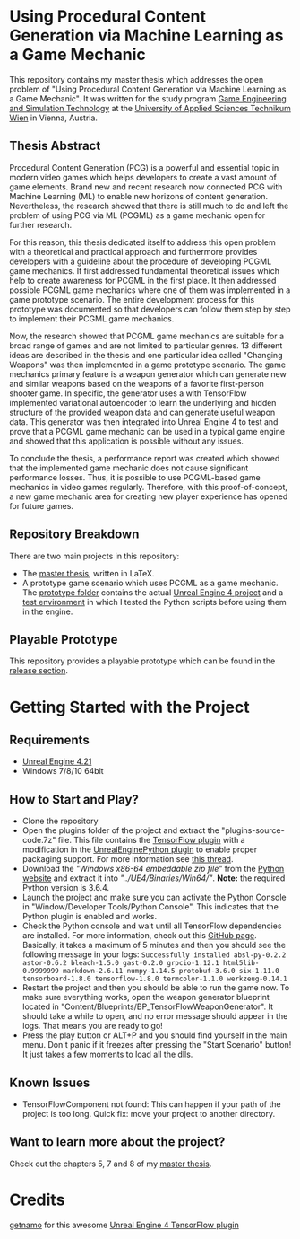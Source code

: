 # Using Procedural Content Generation via Machine Learning as a Game Mechanic
This repository contains my master thesis which addresses the open problem of "Using Procedural Content Generation via Machine Learning as a Game Mechanic". It was written for the study program [Game Engineering and Simulation Technology](https://www.technikum-wien.at/en/study_programs/master_s/game_engineering_and_simulation_technology/) at the [University of Applied Sciences Technikum Wien](https://www.technikum-wien.at/en/) in Vienna, Austria.

## Thesis Abstract
Procedural Content Generation (PCG) is a powerful and essential topic in modern video games which helps developers to create a vast amount of game elements. Brand new and recent research now connected PCG with Machine Learning (ML) to enable new horizons of content generation. Nevertheless, the research showed that there is still much to do and left the problem of using PCG via ML (PCGML) as a game mechanic open for further research.

For this reason, this thesis dedicated itself to address this open problem with a theoretical and practical approach and furthermore provides developers with a guideline about the procedure of developing PCGML game mechanics. It first addressed fundamental theoretical issues which help to create awareness for PCGML in the first place. It then addressed possible PCGML game mechanics where one of them was implemented in a game prototype scenario. The entire development process for this prototype was documented so that developers can follow them step by step to implement their PCGML game mechanics.

Now, the research showed that PCGML game mechanics are suitable for a broad range of games and are not limited to particular genres. 13 different ideas are described in the thesis and one particular idea called "Changing Weapons" was then implemented in a game prototype scenario. The game mechanics primary feature is a weapon generator which can generate new and similar weapons based on the weapons of a favorite first-person shooter game. In specific, the generator uses a with TensorFlow implemented variational autoencoder to learn the underlying and hidden structure of the provided weapon data and can generate useful weapon data. This generator was then integrated into Unreal Engine 4 to test and prove that a PCGML game mechanic can be used in a typical game engine and showed that this application is possible without any issues.

To conclude the thesis, a performance report was created which showed that the implemented game mechanic does not cause significant performance losses. Thus, it is possible to use PCGML-based game mechanics in video games regularly. Therefore, with this proof-of-concept, a new game mechanic area for creating new player experience has opened for future games.

## Repository Breakdown
There are two main projects in this repository:
- The [master thesis](../master/Master%20Thesis%20LaTeX), written in LaTeX.
- A prototype game scenario which uses PCGML as a game mechanic. The [prototype folder](../master/Game%20Mechanic%20Prototype/) contains the actual [Unreal Engine 4 project](../master/Game%20Mechanic%20Prototype/UE4) and a [test environment](../master/Game%20Mechanic%20Prototype/TensorFlow%20Playground) in which I tested the Python scripts before using them in the engine.

## Playable Prototype
This repository provides a playable prototype which can be found in the [release section](https://github.com/bernhardrieder/PCGML-Game-Mechanics/releases).

# Getting Started with the Project
## Requirements
- [Unreal Engine 4.21](https://www.unrealengine.com)
- Windows 7/8/10 64bit 

## How to Start and Play?
- Clone the repository
- Open the plugins folder of the project and extract the "plugins-source-code.7z" file. This file contains the [TensorFlow plugin](https://github.com/getnamo/tensorflow-ue4) with a modification in the [UnrealEnginePython plugin](https://github.com/getnamo/UnrealEnginePython/releases/tag/1.8.0) to enable proper packaging support. For more information see [this thread](https://github.com/getnamo/tensorflow-ue4/issues/16#issuecomment-464488840).
- Download the _"Windows x86-64 embeddable zip file"_ from the [Python website](https://www.python.org/downloads/release/python-364/) and extract it into _"../UE4/Binaries/Win64/"_. **Note:** the required Python version is 3.6.4.
- Launch the project and make sure you can activate the Python Console in "Window/Developer Tools/Python Console". This indicates that the Python plugin is enabled and works.
- Check the Python console and wait until all TensorFlow dependencies are installed. For more information, check out this [GitHub page](https://github.com/getnamo/tensorflow-ue4#installation--setup). Basically, it takes a maximum of 5 minutes and then you should see the following message in your logs: ```Successfully installed absl-py-0.2.2 astor-0.6.2 bleach-1.5.0 gast-0.2.0 grpcio-1.12.1 html5lib-0.9999999 markdown-2.6.11 numpy-1.14.5 protobuf-3.6.0 six-1.11.0 tensorboard-1.8.0 tensorflow-1.8.0 termcolor-1.1.0 werkzeug-0.14.1```
- Restart the project and then you should be able to run the game now. To make sure everything works, open the weapon generator blueprint located in "Content/Blueprints/BP_TensorFlowWeaponGenerator". It should take a while to open, and no error message should appear in the logs. That means you are ready to go! 
- Press the play button or ALT+P and you should find yourself in the main menu. Don't panic if it freezes after pressing the "Start Scenario" button! It just takes a few moments to load all the dlls.

## Known Issues
- TensorFlowComponent not found: This can happen if your path of the project is too long. Quick fix: move your project to another directory.

## Want to learn more about the project?
Check out the chapters 5, 7 and 8 of my [master thesis](https://github.com/bernhardrieder/PCGML-Game-Mechanics/blob/master/Master%20Thesis%20Bernhard%20Rieder.pdf).

# Credits
[getnamo](https://github.com/getnamo) for this awesome [Unreal Engine 4 TensorFlow plugin](https://github.com/getnamo/tensorflow-ue4)

